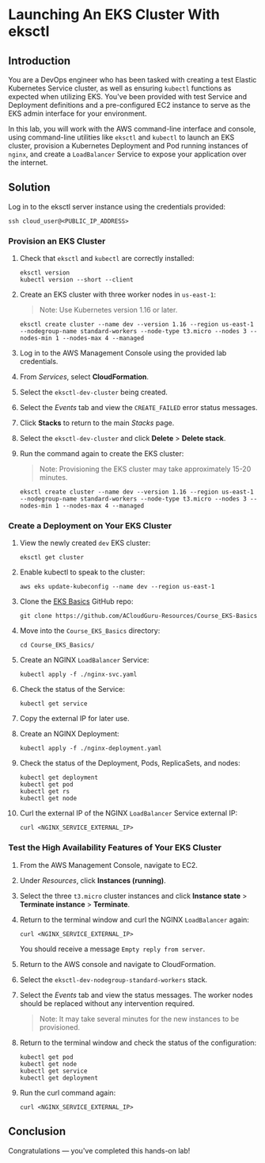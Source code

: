 # Launching An EKS Cluster With eksctl

## Introduction

You are a DevOps engineer who has been tasked with creating a test Elastic Kubernetes Service cluster, as well as ensuring `kubectl`
 functions as expected when utilizing EKS. You've been provided with 
test Service and Deployment definitions and a pre-configured EC2 
instance to serve as the EKS admin interface for your environment.

In this lab, you will work with the AWS command-line interface and console, using command-line utilities like `eksctl` and `kubectl` to launch an EKS cluster, provision a Kubernetes Deployment and Pod running instances of `nginx`, and create a `LoadBalancer` Service to expose your application over the internet.

## Solution

Log in to the eksctl server instance using the credentials provided:

```
ssh cloud_user@<PUBLIC_IP_ADDRESS>

```

### Provision an EKS Cluster

1. Check that `eksctl` and `kubectl` are correctly installed:
    
    ```
    eksctl version
    kubectl version --short --client
    
    ```
    
2. Create an EKS cluster with three worker nodes in `us-east-1`:
    
    > Note: Use Kubernetes version 1.16 or later.
    > 
    
    ```
    eksctl create cluster --name dev --version 1.16 --region us-east-1 --nodegroup-name standard-workers --node-type t3.micro --nodes 3 --nodes-min 1 --nodes-max 4 --managed
    
    ```
    
3. Log in to the AWS Management Console using the provided lab credentials.
4. From *Services*, select **CloudFormation**.
5. Select the `eksctl-dev-cluster` being created.
6. Select the *Events* tab and view the `CREATE_FAILED` error status messages.
7. Click **Stacks** to return to the main *Stacks* page.
8. Select the `eksctl-dev-cluster` and click **Delete** > **Delete stack**.
9. Run the command again to create the EKS cluster:
    
    > Note: Provisioning the EKS cluster may take approximately 15-20 minutes.
    > 
    
    ```
    eksctl create cluster --name dev --version 1.16 --region us-east-1 --nodegroup-name standard-workers --node-type t3.micro --nodes 3 --nodes-min 1 --nodes-max 4 --managed
    
    ```
    

### Create a Deployment on Your EKS Cluster

1. View the newly created `dev` EKS cluster:
    
    ```
    eksctl get cluster
    
    ```
    
2. Enable kubectl to speak to the cluster:
    
    ```
    aws eks update-kubeconfig --name dev --region us-east-1
    
    ```
    
3. Clone the [EKS Basics](https://github.com/ACloudGuru-Resources/Course_EKS-Basics) GitHub repo:
    
    ```
    git clone https://github.com/ACloudGuru-Resources/Course_EKS-Basics
    
    ```
    
4. Move into the `Course_EKS_Basics` directory:
    
    ```
    cd Course_EKS_Basics/
    
    ```
    
5. Create an NGINX `LoadBalancer` Service:
    
    ```
    kubectl apply -f ./nginx-svc.yaml
    
    ```
    
6. Check the status of the Service:
    
    ```
    kubectl get service
    
    ```
    
7. Copy the external IP for later use.
8. Create an NGINX Deployment:
    
    ```
    kubectl apply -f ./nginx-deployment.yaml
    
    ```
    
9. Check the status of the Deployment, Pods, ReplicaSets, and nodes:
    
    ```
    kubectl get deployment
    kubectl get pod
    kubectl get rs
    kubectl get node
    
    ```
    
10. Curl the external IP of the NGINX `LoadBalancer` Service external IP:
    
    ```
    curl <NGINX_SERVICE_EXTERNAL_IP>
    
    ```
    

### Test the High Availability Features of Your EKS Cluster

1. From the AWS Management Console, navigate to EC2.
2. Under *Resources*, click **Instances (running)**.
3. Select the three `t3.micro` cluster instances and click **Instance state** > **Terminate instance** > **Terminate**.
4. Return to the terminal window and curl the NGINX `LoadBalancer` again:
    
    ```
    curl <NGINX_SERVICE_EXTERNAL_IP>
    
    ```
    
    You should receive a message `Empty reply from server`.
    
5. Return to the AWS console and navigate to CloudFormation.
6. Select the `eksctl-dev-nodegroup-standard-workers` stack.
7. Select the *Events* tab and view the status messages. The worker nodes should be replaced without any intervention required.
    
    > Note: It may take several minutes for the new instances to be provisioned.
    > 
8. Return to the terminal window and check the status of the configuration:
    
    ```
    kubectl get pod
    kubectl get node
    kubectl get service
    kubectl get deployment
    
    ```
    
9. Run the curl command again:
    
    ```
    curl <NGINX_SERVICE_EXTERNAL_IP>
    
    ```
    

## Conclusion

Congratulations — you've completed this hands-on lab!